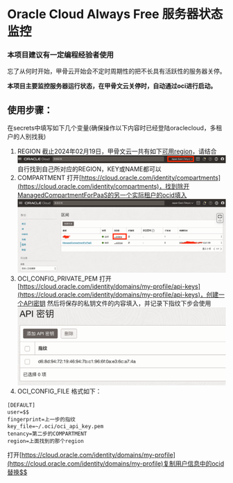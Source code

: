 # Oracle Cloud Always Free 服务器状态监控
### 本项目建议有一定编程经验者使用
忘了从何时开始，甲骨云开始会不定时周期性的把不长具有活跃性的服务器关停。

**本项目主要监控服务器运行状态，在甲骨文云关停时，自动通过oci进行启动。**

## 使用步骤：
在secrets中填写如下几个变量(确保操作以下内容时已经登陆oraclecloud，多租户的人别找我)
1. REGION
截止2024年02月19日，甲骨文云一共有如下[可用region](./resource/region.txt)，请结合
![REGION](./resource/region.png)
自行找到自己所对应的REGION，KEY或NAME都可以
2. COMPARTMENT
打开[https://cloud.oracle.com/identity/compartments](https://cloud.oracle.com/identity/compartments)，找到除开ManagedCompartmentForPaaS的另一个实际租户的ocid填入
![COMPARTMENT](./resource/compartment-id.png)
3. OCI_CONFIG_PRIVATE_PEM
打开[https://cloud.oracle.com/identity/domains/my-profile/api-keys](https://cloud.oracle.com/identity/domains/my-profile/api-keys)，创建一个API密钥
然后将保存的私钥文件的内容填入，并记录下指纹下步会使用
![fingerprint](./resource/fingerprint.png)
4. OCI_CONFIG_FILE
格式如下：
```
[DEFAULT]
user=$$
fingerprint=上一步的指纹
key_file=~/.oci/oci_api_key.pem
tenancy=第二步的COMPARTMENT
region=上面找到的那个region
```
打开[https://cloud.oracle.com/identity/domains/my-profile](https://cloud.oracle.com/identity/domains/my-profile)复制用户信息中的ocid替换$$